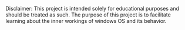 Disclaimer: This project is intended solely for educational purposes and should be treated as such. 
The purpose of this project is to facilitate learning about the inner workings of windows OS and its behavior.
